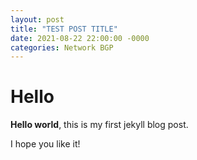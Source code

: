 ```yaml
---
layout: post
title: "TEST POST TITLE"
date: 2021-08-22 22:00:00 -0000
categories: Network BGP
---
```


# Hello

**Hello world**, this is my first jekyll blog post.

I hope you like it!
